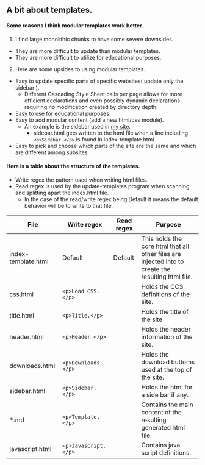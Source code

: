 ## A bit about templates.

#### Some reasons I think modular templates work better.
1. I find large monolithic chunks to have some severe downsides.
  * They are more difficult to update than modular templates.
  * They are more difficult to utilize for educational purposes.

2. Here are some upsides to using modular templates.
  * Easy to update specific parts of specific websites( update only the sidebar ).
    * Different Cascading Style Sheet calls per page allows for more efficient declarations and even possibly dynamic declarations requiring no modification created by directory depth.
  * Easy to use for educational purposes.
  * Easy to add modular content (add a new html/css module).
    * An example is the sidebar used in [my site](http://edge226.github.io).
      * sidebar.html gets written to the html file when a line including `<p>Sidebar.</p>` is found in index-template.html
  * Easy to pick and choose which parts of the site are the same and which are different among subsites.

#### Here is a table about the structure of the templates.

* Write regex the pattern used when writing html files.
* Read regex is used by the update-templates program when scanning and splitting apart the index.html file.
  * In the case of the read/write regex being Default it means the default behavior will be to write to that file.

File | Write regex | Read regex | Purpose
----|----|----|----
index-template.html | Default | Default | This holds the core html that all other files are injected into to create the resulting html file.
css.html | `<p>Load CSS.</p>` | | Holds the CCS definitions of the site.
title.html | `<p>Title.</p>` | | Holds the title of the site
header.html | `<p>Header.</p>` | | Holds the header information of the site.
downloads.html | `<p>Downloads.</p>` | | Holds the download buttoms used at the top of the site.
sidebar.html | `<p>Sidebar.</p>` | | Holds the html for a side bar if any.
*.md | `<p>Template.</p>` | | Contains the main content of the resulting generated html file.
javascript.html | `<p>Javascript.</p>` | | Contains java script definitions.
